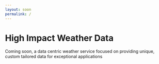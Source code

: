 ```yaml
---
layout: soon
permalink: /
---
```


# High Impact Weather Data

Coming soon, a data centric weather service focused on providing unique, custom tailored data for exceptional applications
